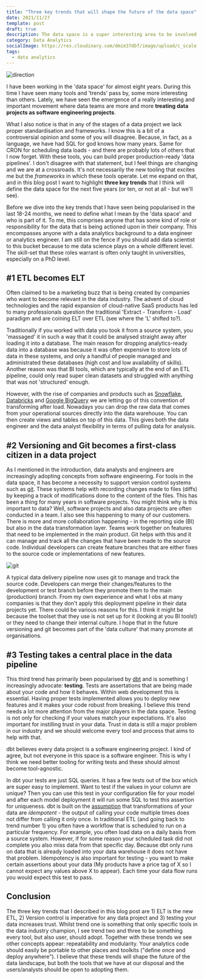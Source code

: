 ```yaml
---
title: "Three key trends that will shape the future of the data space"
date: 2021/11/27
template: post
draft: true
description: The data space is a super interesting area to be involved in. Some tools have been around for many years and have defined how we operate and work with data. However, lately we have seen some trends around tooling appear that are worth investigating. In this blog post, I will discuss three key trends that I think will define the future of the data landscape.
category: Data Analytics
socialImage: https://res.cloudinary.com/dmim37dbf/image/upload/c_scale,h_600/v1638043234/data-trend-blog/nick-fewings-zF_pTLx_Dkg-unsplash.jpg
tags:
  - data analytics
---
```


![direction](https://res.cloudinary.com/dmim37dbf/image/upload/c_scale,h_600/v1638043234/data-trend-blog/nick-fewings-zF_pTLx_Dkg-unsplash.jpg)

I have been working in the 'data space' for almost eight years. During this time I have seen many tools and 'trends' pass by, some more interesting than others. Lately, we have seen the emergence of a really interesting and important movement where data teams are more and more **treating data projects as software engineering projects**.

What I also notice is that in any of the stages of a data project we lack proper standardisation and frameworks. I know this is a bit of a controversial opinion and some of you will disagree. Because, in fact, as a language, we have had SQL for god knows how many years. Same for CRON for scheduling data loads - and there are probably lots of others that I now forget. With these tools, you can build proper production-ready 'data pipelines'. I don't disagree with that statement, but I feel things are changing and we are at a crossroads. It's not necessarily the new tooling that excites me but the _frameworks_ in which these tools operate. Let me expand on that, and in this blog post I want to highlight **three key trends** that I think will define the data space for the next five years (or ten, or not at all - but we'll see).

Before we dive into the key trends that I have seen being popularised in the last 18-24 months, we need to define what I mean by the 'data space' and who is part of it. To me, this comprises anyone that has some kind of role or responsibility for the data that is being actioned upon in their company. This encompasses anyone with a data analytics background to a data engineer or analytics engineer. I am still on the fence if you should add data scientist to this bucket because to me data science plays on a whole different level. The skill-set that these roles warrant is often only taught in universities, especially on a PhD level.

## #1 ETL becomes ELT

Often claimed to be a marketing buzz that is being created by companies who want to become relevant in the data industry. The advent of cloud technologies and the rapid expansion of cloud-native SaaS products has led to many professionals question the traditional 'Extract - Transform - Load' paradigm and are coining ELT over ETL (see where the 'L' shifted to?).

Traditionally if you worked with data you took it from a source system, you 'massaged' it in such a way that it could be analysed straight away after loading it into a database. The main reason for dropping analytics-ready data into a database was because it was often expensive to store lots of data in these systems, and only a handful of people managed and administrated these databases (high cost and low availability of skills). Another reason was that BI tools, which are typically at the end of an ETL pipeline, could only read super clean datasets and struggled with anything that was not 'structured' enough.

However, with the rise of companies and products such as [Snowflake](https://www.snowflake.com), [Databricks](https://databricks.com) and [Google BigQuery](https://cloud.google.com/bigquery) we are letting go of this convention of transforming after load. Nowadays you can drop the raw data that comes from your operational sources directly into the data warehouse. You can then create views and tables on top of this data. This gives both the data engineer and the data analyst flexibility in terms of pulling data for analysis.

## #2 Versioning and Git becomes a first-class citizen in a data project

As I mentioned in the introduction, data analysts and engineers are increasingly adopting concepts from software engineering. For tools in the data space, it has become a necessity to support version control systems such as [git](https://git-scm.com). These systems help with recording changes made to files (diffs) by keeping a track of modifications done to the content of the files. This has been a thing for many years in software projects. You might think why is this important to data? Well, software projects and also data projects are often conducted in a team. I also see this happening to many of our customers. There is more and more collaboration happening - in the reporting side (BI) but also in the data transformation layer. Teams work together on features that need to be implemented in the main product. Git helps with this and it can manage and track all the changes that have been made to the source code. Individual developers can create feature branches that are either fixes to the source code or implementations of new features.

![git](https://res.cloudinary.com/dmim37dbf/image/upload/c_scale,h_600/v1638043726/data-trend-blog/yancy-min-842ofHC6MaI-unsplash.jpg)

A typical data delivery pipeline now uses git to manage and track the source code. Developers can merge their changes/features to the development or test branch before they promote them to the main (production) branch. From my own experience and what I obs at many companies is that they don't apply this deployment pipeline in their data projects yet. There could be various reasons for this. I think it might be because the toolset that they use is not set up for it (looking at you BI tools!) or they need to change their internal culture. I hope that in the future versioning and git becomes part of the 'data culture' that many promote at organisations.

## #3 Testing takes a central place in the data pipeline

This third trend has primarily been popularised by [dbt](https://www.getdbt.com) and is something I increasingly advocate: **testing**. Tests are assertations that are being made about your code and how it behaves. Within web development this is essential. Having proper tests implemented allows you to deploy new features and it makes your code robust from breaking. I believe this trend needs a lot more attention from the major players in the data space. Testing is not only for checking if your values match your expectations. It's also important for instilling trust in your data. Trust in data is still a major problem in our industry and we should welcome every tool and process that aims to help with that.

dbt believes every data project is a software engineering project. I kind of agree, but not everyone in this space is a software engineer. This is why I think we need better tooling for writing tests and these should almost become tool-agnostic.

In dbt your tests are just SQL queries. It has a few tests out of the box which are super easy to implement. Want to test if the values in your column are unique? Then you can use this test in your configuration file for your model and after each model deployment it will run some SQL to test this assertion for uniqueness. dbt is built on the [assumption](https://discourse.getdbt.com/t/understanding-idempotent-data-transformations/518) that transformations of your data are _idempotent_ - the output of calling your code multiple times does not differ from calling it only once. In traditional ETL (and going back to trend number 1) you often have a workflow that is scheduled to run on a particular frequency. For example, you often load data on a daily basis from a source system. However, if for some reason your scheduled task did not complete you also miss data from that specific day. Because dbt only runs on data that is already loaded into your data warehouse it does not have that problem. Idempotency is also important for testing - you want to make certain assertions about your data (My products have a price tag of X so I cannot expect any values above X to appear). Each time your data flow runs you would expect this test to pass.

## Conclusion

The three key trends that I described in this blog post are 1) ELT is the new ETL, 2) Version control is imperative for any data project and 3) testing your data increases trust. Whilst trend one is something that only specific tools in the data industry champion, I see trend two and three to be something every tool, but also user, should adopt. Together with these trends we see other concepts appear: repeatability and modularity. Your analytics code should easily be portable to other places and toolkits ("define once and deploy anywhere"). I believe that these trends will shape the future of the data landscape, but both the tools that we have at our disposal and the users/analysts should be open to adopting them.
